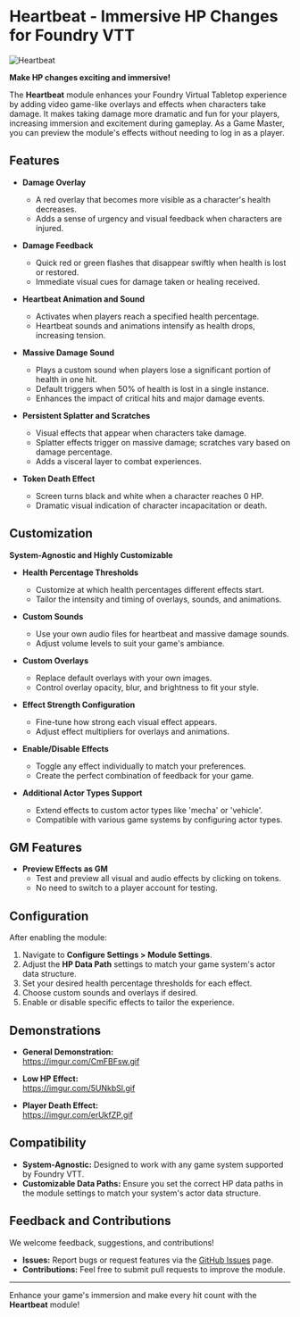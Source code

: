 # Heartbeat - Immersive HP Changes for Foundry VTT
![Heartbeat](https://github.com/user-attachments/assets/943fca1c-07f4-47dd-9fcb-209a92e7c16c)

**Make HP changes exciting and immersive!**

The **Heartbeat** module enhances your Foundry Virtual Tabletop experience by adding video game-like overlays and effects when characters take damage. It makes taking damage more dramatic and fun for your players, increasing immersion and excitement during gameplay. As a Game Master, you can preview the module's effects without needing to log in as a player.

## Features

- **Damage Overlay**
  - A red overlay that becomes more visible as a character's health decreases.
  - Adds a sense of urgency and visual feedback when characters are injured.

- **Damage Feedback**
  - Quick red or green flashes that disappear swiftly when health is lost or restored.
  - Immediate visual cues for damage taken or healing received.

- **Heartbeat Animation and Sound**
  - Activates when players reach a specified health percentage.
  - Heartbeat sounds and animations intensify as health drops, increasing tension.

- **Massive Damage Sound**
  - Plays a custom sound when players lose a significant portion of health in one hit.
  - Default triggers when 50% of health is lost in a single instance.
  - Enhances the impact of critical hits and major damage events.

- **Persistent Splatter and Scratches**
  - Visual effects that appear when characters take damage.
  - Splatter effects trigger on massive damage; scratches vary based on damage percentage.
  - Adds a visceral layer to combat experiences.

- **Token Death Effect**
  - Screen turns black and white when a character reaches 0 HP.
  - Dramatic visual indication of character incapacitation or death.

## Customization

**System-Agnostic and Highly Customizable**

- **Health Percentage Thresholds**
  - Customize at which health percentages different effects start.
  - Tailor the intensity and timing of overlays, sounds, and animations.

- **Custom Sounds**
  - Use your own audio files for heartbeat and massive damage sounds.
  - Adjust volume levels to suit your game's ambiance.

- **Custom Overlays**
  - Replace default overlays with your own images.
  - Control overlay opacity, blur, and brightness to fit your style.

- **Effect Strength Configuration**
  - Fine-tune how strong each visual effect appears.
  - Adjust effect multipliers for overlays and animations.

- **Enable/Disable Effects**
  - Toggle any effect individually to match your preferences.
  - Create the perfect combination of feedback for your game.

- **Additional Actor Types Support**
  - Extend effects to custom actor types like 'mecha' or 'vehicle'.
  - Compatible with various game systems by configuring actor types.

## GM Features

- **Preview Effects as GM**
  - Test and preview all visual and audio effects by clicking on tokens.
  - No need to switch to a player account for testing.

## Configuration

After enabling the module:

1. Navigate to **Configure Settings > Module Settings**.
2. Adjust the **HP Data Path** settings to match your game system's actor data structure.
3. Set your desired health percentage thresholds for each effect.
4. Choose custom sounds and overlays if desired.
5. Enable or disable specific effects to tailor the experience.

## Demonstrations

- **General Demonstration:**  
  https://imgur.com/CmFBFsw.gif

- **Low HP Effect:**  
  https://imgur.com/5UNkbSl.gif

- **Player Death Effect:**  
  https://imgur.com/erUkfZP.gif

## Compatibility

- **System-Agnostic:** Designed to work with any game system supported by Foundry VTT.
- **Customizable Data Paths:** Ensure you set the correct HP data paths in the module settings to match your system's actor data structure.

## Feedback and Contributions

We welcome feedback, suggestions, and contributions!

- **Issues:** Report bugs or request features via the [GitHub Issues](#) page.
- **Contributions:** Feel free to submit pull requests to improve the module.

---

Enhance your game's immersion and make every hit count with the **Heartbeat** module!

